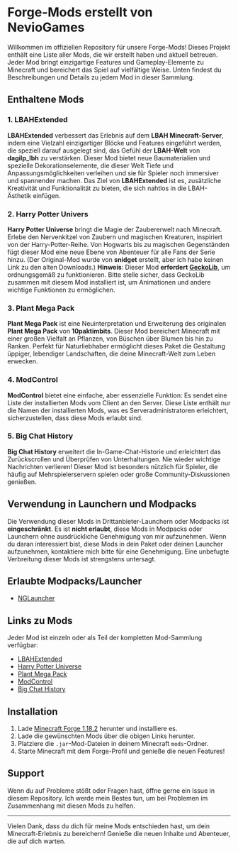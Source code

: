 
# Forge-Mods erstellt von NevioGames

Willkommen im offiziellen Repository für unsere Forge-Mods! Dieses Projekt enthält eine Liste aller Mods, die wir erstellt haben und aktuell betreuen. Jeder Mod bringt einzigartige Features und Gameplay-Elemente zu Minecraft und bereichert das Spiel auf vielfältige Weise. Unten findest du Beschreibungen und Details zu jedem Mod in dieser Sammlung.

## Enthaltene Mods

### 1. LBAHExtended
**LBAHExtended** verbessert das Erlebnis auf dem **LBAH Minecraft-Server**, indem eine Vielzahl einzigartiger Blöcke und Features eingeführt werden, die speziell darauf ausgelegt sind, das Gefühl der **LBAH-Welt** von **dagilp_lbh** zu verstärken. Dieser Mod bietet neue Baumaterialien und spezielle Dekorationselemente, die dieser Welt Tiefe und Anpassungsmöglichkeiten verleihen und sie für Spieler noch immersiver und spannender machen. Das Ziel von **LBAHExtended** ist es, zusätzliche Kreativität und Funktionalität zu bieten, die sich nahtlos in die LBAH-Ästhetik einfügen.

### 2. Harry Potter Univers
**Harry Potter Universe** bringt die Magie der Zaubererwelt nach Minecraft. Erlebe den Nervenkitzel von Zaubern und magischen Kreaturen, inspiriert von der Harry-Potter-Reihe. Von Hogwarts bis zu magischen Gegenständen fügt dieser Mod eine neue Ebene von Abenteuer für alle Fans der Serie hinzu. (Der Original-Mod wurde von **snidget** erstellt, aber ich habe keinen Link zu den alten Downloads.)
**Hinweis**: Dieser Mod **erfordert [GeckoLib](https://curseforge.com/minecraft/mc-mods/geckolib)**, um ordnungsgemäß zu funktionieren. Bitte stelle sicher, dass GeckoLib zusammen mit diesem Mod installiert ist, um Animationen und andere wichtige Funktionen zu ermöglichen.

### 3. Plant Mega Pack
**Plant Mega Pack** ist eine Neuinterpretation und Erweiterung des originalen **Plant Mega Pack** von **10paktimbits**. Dieser Mod bereichert Minecraft mit einer großen Vielfalt an Pflanzen, von Büschen über Blumen bis hin zu Ranken. Perfekt für Naturliebhaber ermöglicht dieses Paket die Gestaltung üppiger, lebendiger Landschaften, die deine Minecraft-Welt zum Leben erwecken.

### 4. ModControl
**ModControl** bietet eine einfache, aber essenzielle Funktion: Es sendet eine Liste der installierten Mods vom Client an den Server. Diese Liste enthält nur die Namen der installierten Mods, was es Serveradministratoren erleichtert, sicherzustellen, dass diese Mods erlaubt sind.

### 5. Big Chat History
**Big Chat History** erweitert die In-Game-Chat-Historie und erleichtert das Zurückscrollen und Überprüfen von Unterhaltungen. Nie wieder wichtige Nachrichten verlieren! Dieser Mod ist besonders nützlich für Spieler, die häufig auf Mehrspielerservern spielen oder große Community-Diskussionen genießen.

## Verwendung in Launchern und Modpacks

Die Verwendung dieser Mods in Drittanbieter-Launchern oder Modpacks ist **eingeschränkt**. Es ist **nicht erlaubt**, diese Mods in Modpacks oder Launchern ohne ausdrückliche Genehmigung von mir aufzunehmen. Wenn du daran interessiert bist, diese Mods in dein Paket oder deinen Launcher aufzunehmen, kontaktiere mich bitte für eine Genehmigung. Eine unbefugte Verbreitung dieser Mods ist strengstens untersagt.

## Erlaubte Modpacks/Launcher

- [NGLauncher](#)

## Links zu Mods

Jeder Mod ist einzeln oder als Teil der kompletten Mod-Sammlung verfügbar:

- [LBAHExtended](#)
- [Harry Potter Universe](#)
- [Plant Mega Pack](#)
- [ModControl](#)
- [Big Chat History](#)

## Installation

1. Lade [Minecraft Forge 1.18.2](https://files.minecraftforge.net/net/minecraftforge/forge/index_1.18.2.html) herunter und installiere es.
2. Lade die gewünschten Mods über die obigen Links herunter.
3. Platziere die `.jar`-Mod-Dateien in deinem Minecraft `mods`-Ordner.
4. Starte Minecraft mit dem Forge-Profil und genieße die neuen Features!

## Support

Wenn du auf Probleme stößt oder Fragen hast, öffne gerne ein Issue in diesem Repository. Ich werde mein Bestes tun, um bei Problemen im Zusammenhang mit diesen Mods zu helfen.

---

Vielen Dank, dass du dich für meine Mods entschieden hast, um dein Minecraft-Erlebnis zu bereichern! Genieße die neuen Inhalte und Abenteuer, die auf dich warten.
